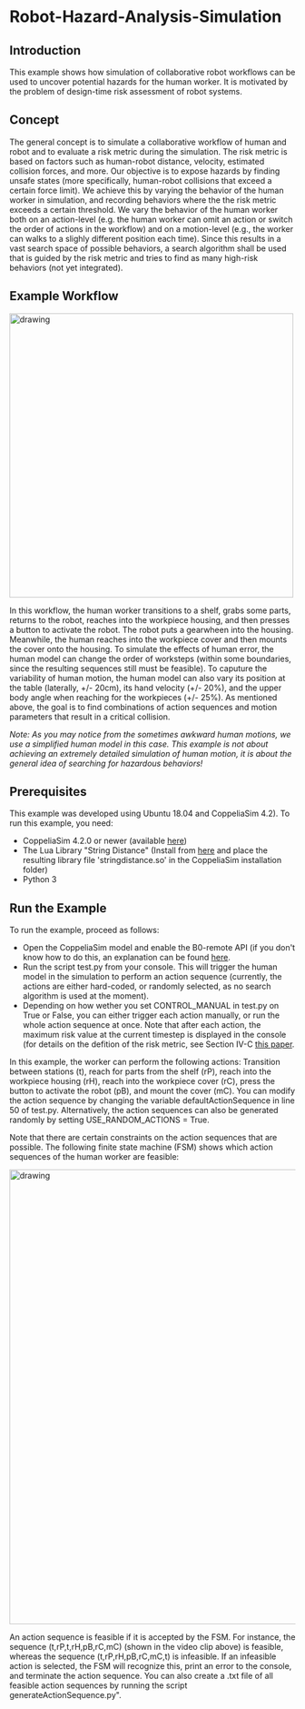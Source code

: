 # Robot-Hazard-Analysis-Simulation
## Introduction
This example shows how simulation of collaborative robot workflows can be used to uncover potential hazards for the human worker. It is motivated by the problem of design-time risk assessment of robot systems.

## Concept
The general concept is to simulate a collaborative workflow of human and robot and to evaluate a risk metric during the simulation. The risk metric is based on factors such as human-robot distance, velocity, estimated collision forces, and more. Our objective is to expose hazards by finding unsafe states (more specifically, human-robot collisions that exceed a certain force limit). We achieve this by varying the behavior of the human worker in simulation, and recording behaviors where the the risk metric exceeds a certain threshold. We vary the behavior of the human worker both on an action-level (e.g. the human worker can omit an action or switch the order of actions in the workflow) and on a motion-level (e.g., the worker can walks to a slighly different position each time). Since this results in a vast search space of possible behaviors, a search algorithm shall be used that is guided by the risk metric and tries to find as many high-risk behaviors (not yet integrated). 

## Example Workflow

<img src="https://user-images.githubusercontent.com/56551323/139922675-bec8337b-556d-4d55-a843-07871c5d8177.gif" alt="drawing" width="500"/>

In this workflow, the human worker transitions to a shelf, grabs some parts, returns to the robot, reaches into the workpiece housing, and then presses a button to activate the robot. The robot puts a gearwheen into the housing. Meanwhile, the human reaches into the workpiece cover and then mounts the cover onto the housing. To simulate the effects of human error, the human model can change the order of worksteps (within some boundaries, since the resulting sequences still must be feasible). To caputure the variability of human motion, the human model can also vary its position at the table (laterally, +/- 20cm), its hand velocity (+/- 20%), and the upper body angle when reaching for the workpieces (+/- 25%). As mentioned above, the goal is to find combinations of action sequences and motion parameters that result in a critical collision. 

_Note: As you may notice from the sometimes awkward human motions, we use a simplified human model in this case. This example is not about achieving an extremely detailed simulation of human motion, it is about the general idea of searching for hazardous behaviors!_

## Prerequisites
This example was developed using Ubuntu 18.04 and CoppeliaSim 4.2). To run this example, you need:
- CoppeliaSim 4.2.0 or newer (available [here](https://www.coppeliarobotics.com/downloads))
- The Lua Library "String Distance" (Install from [here](http://www.ccpa.puc-rio.br/software/stringdistance/) and place the resulting library file 'stringdistance.so' in the CoppeliaSim installation folder)
- Python 3 

## Run the Example
To run the example, proceed as follows:
- Open the CoppeliaSim model and enable the B0-remote API (if you don't know how to do this, an explanation can be found [here](https://www.coppeliarobotics.com/helpFiles/en/b0RemoteApiOverview.htm).
- Run the script test.py from your console. This will trigger the human model in the simulation to perform an action sequence (currently, the actions are either hard-coded, or randomly selected, as no search algorithm is used at the moment).
- Depending on how wether you set CONTROL_MANUAL in test.py on True or False, you can either trigger each action manually, or run the whole action sequence at once.
Note that after each action, the maximum risk value at the current timestep is displayed in the console (for details on the defition of the risk metric, see Section IV-C [this paper](https://ieeexplore.ieee.org/document/9645356).

In this example, the worker can perform the following actions: Transition between stations (t), reach for parts from the shelf (rP), reach into the workpiece housing (rH), reach into the workpiece cover (rC), press the button to activate the robot (pB), and mount the cover (mC). You can modify the action sequence by changing the variable defaultActionSequence in line 50 of test.py. Alternatively, the action sequences can also be generated randomly by setting USE_RANDOM_ACTIONS = True.

Note that there are certain constraints on the action sequences that are possible. The following finite state machine (FSM) shows which action sequences of the human worker are feasible:

<img src="https://user-images.githubusercontent.com/56551323/139909669-5295cd09-7c8b-432c-a03f-5b898078db2e.png" alt="drawing" width="800"/>

An action sequence is feasible if it is accepted by the FSM. For instance, the sequence (t,rP,t,rH,pB,rC,mC) (shown in the video clip above) is feasible, whereas the sequence (t,rP,rH,pB,rC,mC,t) is infeasible. If an infeasible action is selected, the FSM will recognize this, print an error to the console, and terminate the action sequence.
You can also create a .txt file of all feasible action sequences by running the script generateActionSequence.py".

